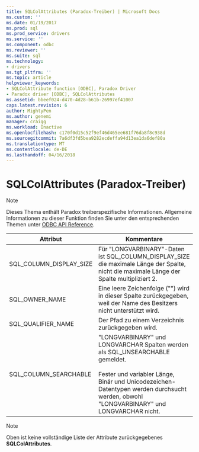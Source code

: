 ```yaml
---
title: SQLColAttributes (Paradox-Treiber) | Microsoft Docs
ms.custom: ''
ms.date: 01/19/2017
ms.prod: sql
ms.prod_service: drivers
ms.service: ''
ms.component: odbc
ms.reviewer: ''
ms.suite: sql
ms.technology:
- drivers
ms.tgt_pltfrm: ''
ms.topic: article
helpviewer_keywords:
- SQLColAttribute function [ODBC], Paradox Driver
- Paradox driver [ODBC], SQLColAttributes
ms.assetid: bbeef024-d470-4d28-b61b-26997ef41007
caps.latest.revision: 6
author: MightyPen
ms.author: genemi
manager: craigg
ms.workload: Inactive
ms.openlocfilehash: c170f0d15c52f9ef46d465ee681f76da8f8c938d
ms.sourcegitcommit: 7a6df3fd5bea9282ecdeffa94d13ea1da6def80a
ms.translationtype: MT
ms.contentlocale: de-DE
ms.lasthandoff: 04/16/2018
---
```

# <a name="sqlcolattributes-paradox-driver"></a>SQLColAttributes (Paradox-Treiber)
> [!NOTE]  
>  Dieses Thema enthält Paradox treiberspezifische Informationen. Allgemeine Informationen zu dieser Funktion finden Sie unter den entsprechenden Themen unter [ODBC API Reference](../../odbc/reference/syntax/odbc-api-reference.md).  
  
|Attribut|Kommentare|  
|---------------|--------------|  
|SQL_COLUMN_DISPLAY_SIZE|Für "LONGVARBINARY"-Daten ist SQL_COLUMN_DISPLAY_SIZE die maximale Länge der Spalte, nicht die maximale Länge der Spalte multipliziert 2.|  
|SQL_OWNER_NAME|Eine leere Zeichenfolge ("") wird in dieser Spalte zurückgegeben, weil der Name des Besitzers nicht unterstützt wird.|  
|SQL_QUALIFIER_NAME|Der Pfad zu einem Verzeichnis zurückgegeben wird.|  
|SQL_COLUMN_SEARCHABLE|"LONGVARBINARY" und LONGVARCHAR Spalten werden als SQL_UNSEARCHABLE gemeldet.<br /><br /> Fester und variabler Länge, Binär und Unicodezeichen-Datentypen werden durchsucht werden, obwohl "LONGVARBINARY" und LONGVARCHAR nicht.|  
  
> [!NOTE]  
>  Oben ist keine vollständige Liste der Attribute zurückgegebenes **SQLColAttributes**.
